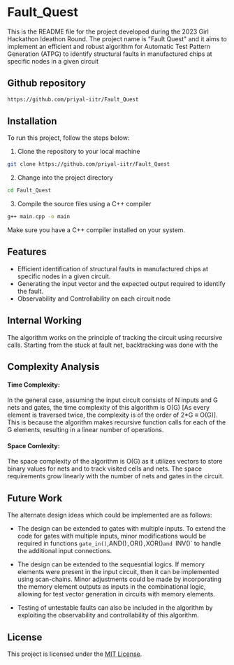 # Fault_Quest
This is the README file for the project developed during the 2023 Girl Hackathon Ideathon Round. The project name is "Fault Quest" and it aims to implement an efficient and robust algorithm for Automatic Test Pattern Generation (ATPG) to identify structural faults in manufactured chips at specific nodes in a given circuit

## Github repository

```bash
https://github.com/priyal-iitr/Fault_Quest
```

## Installation
To run this project, follow the steps below:
1. Clone the repository to your local machine
```bash
git clone https://github.com/priyal-iitr/Fault_Quest
```
2. Change into the project directory
```bash
cd Fault_Quest
```
3. Compile the source files using a C++ compiler
```bash
g++ main.cpp -o main
```
Make sure you have a C++ compiler installed on your system.

## Features
- Efficient identification of structural faults in manufactured chips at specific nodes in a given circuit.
- Generating the input vector and the expected output required to identify the fault.
- Observability and Controllability on each circuit node

## Internal Working
The algorithm works on the principle of tracking the circuit using recursive calls. Starting from the stuck at fault net, backtracking was done with the 

## Complexity Analysis
#### Time Complexity: 
In the general case, assuming the input circuit consists of N inputs and G nets and gates, the time complexity of this algorithm is O(G) [As every element is traversed twice, the complexity is of the order of  2*G ≡ O(G)]. This is because the algorithm makes recursive function calls for each of the G elements, resulting in a linear number of operations.

#### Space Comlexity:
The space complexity of the algorithm is O(G) as it utilizes vectors to store binary values for nets and to track visited cells and nets. The space requirements grow linearly with the number of nets and gates in the circuit.

## Future Work
The alternate design ideas which could be implemented are as follows:

- The design can be extended to gates with multiple inputs. To extend the code for gates with multiple inputs, minor modifications would be required in functions `gate_in()`,AND()`,`OR()`,`XOR()`and `INV()` to handle the additional input connections.

- The design can be extended to the sequesntial logics. If memory elements were present in the input circuit, then it can be implemented using scan-chains. Minor adjustments could be made by incorporating the memory element outputs as inputs in the combinational logic, allowing for test vector generation in circuits with memory elements. 

- Testing of untestable faults can also be included in the algorithm by exploiting the observability and controllability of this algorithm.

## License
This project is licensed under the [MIT License](LICENSE).
